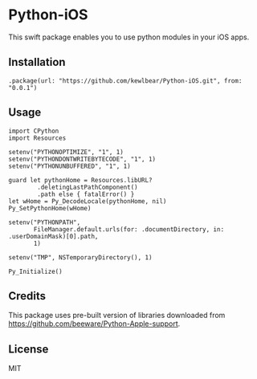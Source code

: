 # Python-iOS

This swift package enables you to use python modules in your iOS apps.

## Installation

```
.package(url: "https://github.com/kewlbear/Python-iOS.git", from: "0.0.1")
```

## Usage

```
import CPython
import Resources

setenv("PYTHONOPTIMIZE", "1", 1)
setenv("PYTHONDONTWRITEBYTECODE", "1", 1)
setenv("PYTHONUNBUFFERED", "1", 1)

guard let pythonHome = Resources.libURL?
        .deletingLastPathComponent()
        .path else { fatalError() }
let wHome = Py_DecodeLocale(pythonHome, nil)
Py_SetPythonHome(wHome)

setenv("PYTHONPATH",
       FileManager.default.urls(for: .documentDirectory, in: .userDomainMask)[0].path,
       1)

setenv("TMP", NSTemporaryDirectory(), 1)

Py_Initialize()
```

## Credits

This package uses pre-built version of libraries downloaded from https://github.com/beeware/Python-Apple-support.

## License

MIT
